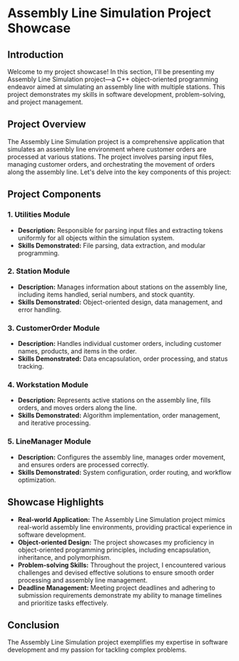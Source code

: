 # Assembly Line Simulation Project Showcase

## Introduction

Welcome to my project showcase! In this section, I'll be presenting my Assembly Line Simulation project—a C++ object-oriented programming endeavor aimed at simulating an assembly line with multiple stations. This project demonstrates my skills in software development, problem-solving, and project management.

## Project Overview

The Assembly Line Simulation project is a comprehensive application that simulates an assembly line environment where customer orders are processed at various stations. The project involves parsing input files, managing customer orders, and orchestrating the movement of orders along the assembly line. Let's delve into the key components of this project:

## Project Components

### 1. Utilities Module
- **Description:** Responsible for parsing input files and extracting tokens uniformly for all objects within the simulation system.
- **Skills Demonstrated:** File parsing, data extraction, and modular programming.

### 2. Station Module
- **Description:** Manages information about stations on the assembly line, including items handled, serial numbers, and stock quantity.
- **Skills Demonstrated:** Object-oriented design, data management, and error handling.

### 3. CustomerOrder Module
- **Description:** Handles individual customer orders, including customer names, products, and items in the order.
- **Skills Demonstrated:** Data encapsulation, order processing, and status tracking.

### 4. Workstation Module
- **Description:** Represents active stations on the assembly line, fills orders, and moves orders along the line.
- **Skills Demonstrated:** Algorithm implementation, order management, and iterative processing.

### 5. LineManager Module
- **Description:** Configures the assembly line, manages order movement, and ensures orders are processed correctly.
- **Skills Demonstrated:** System configuration, order routing, and workflow optimization.

## Showcase Highlights

- **Real-world Application:** The Assembly Line Simulation project mimics real-world assembly line environments, providing practical experience in software development.
- **Object-oriented Design:** The project showcases my proficiency in object-oriented programming principles, including encapsulation, inheritance, and polymorphism.
- **Problem-solving Skills:** Throughout the project, I encountered various challenges and devised effective solutions to ensure smooth order processing and assembly line management.
- **Deadline Management:** Meeting project deadlines and adhering to submission requirements demonstrate my ability to manage timelines and prioritize tasks effectively.

## Conclusion

The Assembly Line Simulation project exemplifies my expertise in software development and my passion for tackling complex problems.
